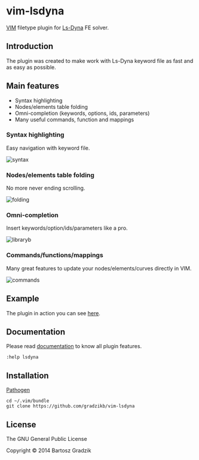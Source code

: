 # vim-lsdyna
[VIM](http://www.vim.org/) filetype plugin for [Ls-Dyna](http://www.lstc.com) FE solver.

## Introduction

The plugin was created to make work with Ls-Dyna keyword file as fast and as easy as possible.

## Main features
- Syntax highlighting
- Nodes/elements table folding
- Omni-completion (keywords, options, ids, parameters)
- Many useful commands, function and mappings

### Syntax highlighting
Easy navigation with keyword file.

![syntax](https://raw.github.com/wiki/gradzikb/vim-lsdyna/gifs/syntax.gif)

### Nodes/elements table folding
No more never ending scrolling.

![folding](https://raw.github.com/wiki/gradzikb/vim-lsdyna/gifs/folding.gif)

### Omni-completion
Insert keywords/option/ids/parameters like a pro.

![libraryb](https://raw.github.com/wiki/gradzikb/vim-lsdyna/gifs/omni-completion.gif)

### Commands/functions/mappings
Many great features to update your nodes/elements/curves directly in VIM.

![commands](https://raw.github.com/wiki/gradzikb/vim-lsdyna/gifs/commands.gif)

## Example

The plugin in action you can see [here](https://www.youtube.com/watch?v=5a62UACiBA0&feature=youtu.be).

## Documentation

Please read [documentation](https://github.com/gradzikb/vim-lsdyna/blob/master/doc/lsdyna.txt) to know all plugin features.

`:help lsdyna`

## Installation

[Pathogen](https://github.com/tpope/vim-pathogen)

```
cd ~/.vim/bundle
git clone https://github.com/gradzikb/vim-lsdyna
```

## License

The GNU General Public License

Copyright &copy; 2014 Bartosz Gradzik
